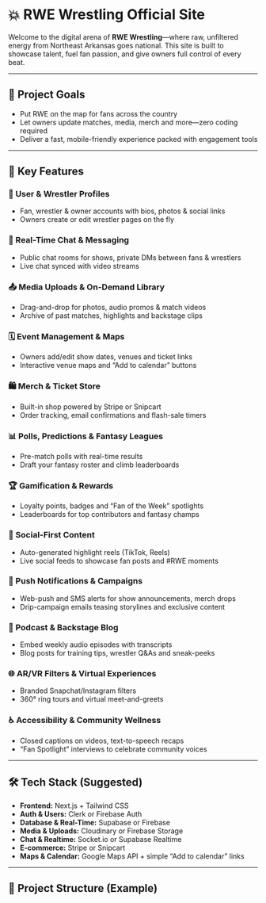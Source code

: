 # 💥 RWE Wrestling Official Site

Welcome to the digital arena of **RWE Wrestling**—where raw, unfiltered energy from Northeast Arkansas goes national. This site is built to showcase talent, fuel fan passion, and give owners full control of every beat.

---

## 🎯 Project Goals
- Put RWE on the map for fans across the country  
- Let owners update matches, media, merch and more—zero coding required  
- Deliver a fast, mobile-friendly experience packed with engagement tools  

---

## 🚀 Key Features

### 👥 User & Wrestler Profiles  
- Fan, wrestler & owner accounts with bios, photos & social links  
- Owners create or edit wrestler pages on the fly  

### 💬 Real-Time Chat & Messaging  
- Public chat rooms for shows, private DMs between fans & wrestlers  
- Live chat synced with video streams  

### 📤 Media Uploads & On-Demand Library  
- Drag-and-drop for photos, audio promos & match videos  
- Archive of past matches, highlights and backstage clips  

### 🗓️ Event Management & Maps  
- Owners add/edit show dates, venues and ticket links  
- Interactive venue maps and “Add to calendar” buttons  

### 🛍️ Merch & Ticket Store  
- Built-in shop powered by Stripe or Snipcart  
- Order tracking, email confirmations and flash-sale timers  

### 📊 Polls, Predictions & Fantasy Leagues  
- Pre-match polls with real-time results  
- Draft your fantasy roster and climb leaderboards  

### 🏆 Gamification & Rewards  
- Loyalty points, badges and “Fan of the Week” spotlights  
- Leaderboards for top contributors and fantasy champs  

### 📱 Social-First Content  
- Auto-generated highlight reels (TikTok, Reels)  
- Live social feeds to showcase fan posts and #RWE moments  

### 📣 Push Notifications & Campaigns  
- Web-push and SMS alerts for show announcements, merch drops  
- Drip-campaign emails teasing storylines and exclusive content  

### 🎤 Podcast & Backstage Blog  
- Embed weekly audio episodes with transcripts  
- Blog posts for training tips, wrestler Q&As and sneak-peeks  

### 🌐 AR/VR Filters & Virtual Experiences  
- Branded Snapchat/Instagram filters  
- 360° ring tours and virtual meet-and-greets  

### ♿ Accessibility & Community Wellness  
- Closed captions on videos, text-to-speech recaps  
- “Fan Spotlight” interviews to celebrate community voices  

---

## 🛠️ Tech Stack (Suggested)
- **Frontend:** Next.js + Tailwind CSS  
- **Auth & Users:** Clerk or Firebase Auth  
- **Database & Real-Time:** Supabase or Firebase  
- **Media & Uploads:** Cloudinary or Firebase Storage  
- **Chat & Realtime:** Socket.io or Supabase Realtime  
- **E-commerce:** Stripe or Snipcart  
- **Maps & Calendar:** Google Maps API + simple “Add to calendar” links

---

## 📁 Project Structure (Example)
